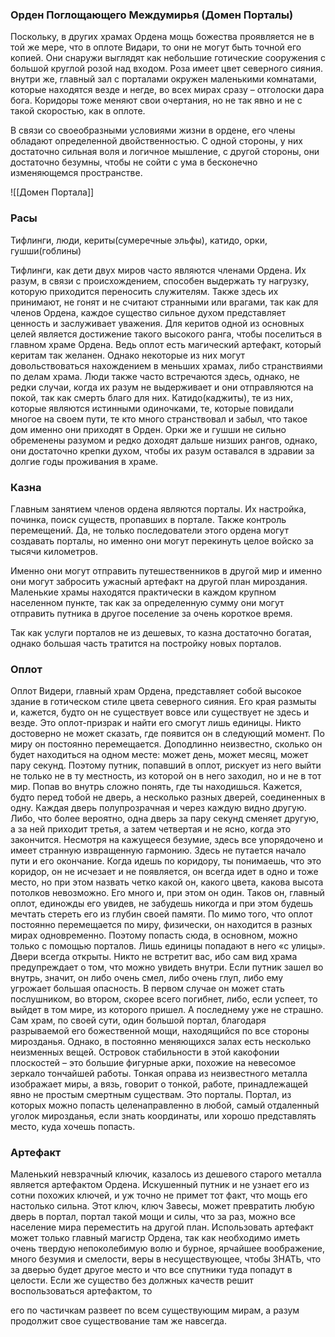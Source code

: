 ### Орден Поглощающего Междумирья (Домен Порталы)

Поскольку, в других храмах Ордена мощь божества проявляется не в той же мере, что в оплоте Видари, то они не могут быть точной его копией. Они снаружи выглядят как небольшие готические сооружения с большой круглой розой над входом. Роза имеет цвет северного сияния. внутри же, главный зал с порталами окружен маленькими комнатами, которые находятся везде и негде, во всех мирах сразу – отголоски дара бога. Коридоры тоже меняют свои очертания, но не так явно и не с такой скоростью, как в оплоте.

В связи со своеобразными условиями жизни в ордене, его члены обладают определенной двойственностью. С одной стороны, у них достаточно сильная воля и логичное мышление, с другой стороны, они достаточно безумны, чтобы не сойти с ума в бесконечно изменяющемся пространстве.

![[Домен Портала]]

### Расы

Тифлинги, люди, кериты(сумеречные эльфы), катидо, орки, гушши(гоблины)

Тифлинги, как дети двух миров часто являются членами Ордена. Их разум, в связи с происхождением, способен выдержать ту нагрузку, которую приходится переносить служителям. Также здесь их принимают, не гонят и не считают странными или врагами, так как для членов Ордена, каждое существо сильное духом представляет ценность и заслуживает уважения. Для керитов одной из основных целей является достижение такого высокого ранга, чтобы поселиться в главном храме Ордена. Ведь оплот есть магический артефакт, который керитам так желанен. Однако некоторые из них могут довольствоваться нахождением в меньших храмах, либо странствиями по делам храма. Люди также часто встречаются здесь, однако, не редки случаи, когда их разум не выдерживает и они отправляются на покой, так как смерть благо для них. Катидо(каджиты), те из них, которые являются истинными одиночками, те, которые повидали многое на своем пути, те кто много странствовал и забыл, что такое дом именно они приходят в Орден. Орки же и гушши не сильно обременены разумом и редко доходят дальше низших рангов, однако, они достаточно крепки духом, чтобы их разум оставался в здравии за долгие годы проживания в храме.

### Казна

Главным занятием членов ордена являются порталы. Их настройка, починка, поиск существ, пропавших в портале. Также контроль перемещений. Да, не только последователи этого ордена могут создавать порталы, но именно они могут перекинуть целое войско за тысячи километров.

Именно они могут отправить путешественников в другой мир и именно они могут забросить ужасный артефакт на другой план мироздания. Маленькие храмы находятся практически в каждом крупном населенном пункте, так как за определенную сумму они могут отправить путника в другое поселение за очень короткое время.

Так как услуги порталов не из дешевых, то казна достаточно богатая, однако большая часть тратится на постройку новых порталов.

### Оплот

Оплот Видери, главный храм Ордена, представляет собой высокое здание в готическом стиле цвета северного сияния. Его края размыты и, кажется, будто он не существует вовсе или существует не здесь и везде. Это оплот-призрак и найти его смогут лишь единицы. Никто достоверно не может сказать, где появится он в следующий момент. По миру он постоянно перемещается. Доподлинно неизвестно, сколько он будет находиться на одном месте: может день, может месяц, может пару секунд. Поэтому путник, попавший в оплот, рискует из него выйти не только не в ту местность, из которой он в него заходил, но и не в тот мир. Попав во внутрь сложно понять, где ты находишься. Кажется, будто перед тобой не дверь, а несколько разных дверей, соединенных в одну. Каждая дверь полупрозрачная и через каждую видно другую. Либо, что более вероятно, одна дверь за пару секунд сменяет другую, а за ней приходит третья, а затем четвертая и не ясно, когда это закончится. Несмотря на кажущееся безумие, здесь все упорядочено и имеет странную извращенную гармонию. Здесь не путается начало пути и его окончание. Когда идешь по коридору, ты понимаешь, что это коридор, он не исчезает и не появляется, он всегда идет в одно и тоже место, но при этом назвать четко какой он, какого цвета, какова высота потолков невозможно. Его много и, при этом он один. Таков он, главный оплот, единожды его увидев, не забудешь никогда и при этом будешь мечтать стереть его из глубин своей памяти. По мимо того, что оплот постоянно перемещается по миру, физически, он находится в разных мирах одновременно. Поэтому попасть сюда, в основном, можно только с помощью порталов. Лишь единицы попадают в него «с улицы». Двери всегда открыты. Никто не встретит вас, ибо сам вид храма предупреждает о том, что можно увидеть внутри. Если путник зашел во внутрь, значит, он либо очень смел, либо очень глуп, либо ему угрожает большая опасность. В первом случае он может стать послушником, во втором, скорее всего погибнет, либо, если успеет, то выйдет в том мире, из которого пришел. А последнему уже не страшно. Сам храм, по своей сути, один большой портал, благодаря разрываемой его божественной мощи, находящийся по все стороны мирозданья. Однако, в постоянно меняющихся залах есть несколько неизменных вещей. Островок стабильности в этой какофонии плоскостей – это большие фигурные арки, похожие на невесомое зеркало тончайшей работы. Тонкая оправа из неизвестного металла изображает миры, а вязь, говорит о тонкой, работе, принадлежащей явно не простым смертным существам. Это порталы. Портал, из которых можно попасть целенаправленно в любой, самый отдаленный уголок мирозданья, если знать координаты, или хорошо представлять место, куда хочешь попасть.

### Артефакт

Маленький невзрачный ключик, казалось из дешевого старого металла является артефактом Ордена. Искушенный путник и не узнает его из сотни похожих ключей, и уж точно не примет тот факт, что мощь его настолько сильна. Этот ключ, ключ Завесы, может превратить любую дверь в портал, портал такой мощи и силы, что за раз, можно все население мира переместить на другой план. Использовать артефакт может только главный магистр Ордена, так как необходимо иметь очень твердую непоколебимую волю и бурное, ярчайшее воображение, много безумия и смелости, веры в несуществующее, чтобы ЗНАТЬ, что за дверью будет другое место и что все спутники туда попадут в целости. Если же существо без должных качеств решит воспользоваться артефактом, то

его по частичкам развеет по всем существующим мирам, а разум продолжит свое существование там же навсегда.